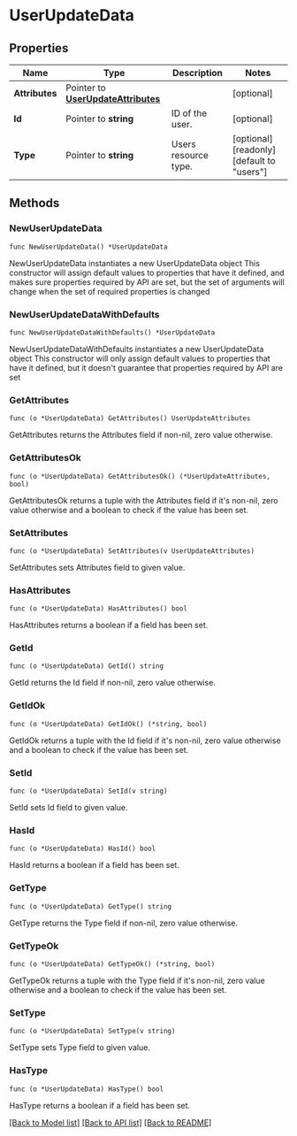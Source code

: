 # UserUpdateData

## Properties

Name | Type | Description | Notes
------------ | ------------- | ------------- | -------------
**Attributes** | Pointer to [**UserUpdateAttributes**](UserUpdateAttributes.md) |  | [optional] 
**Id** | Pointer to **string** | ID of the user. | [optional] 
**Type** | Pointer to **string** | Users resource type. | [optional] [readonly] [default to "users"]

## Methods

### NewUserUpdateData

`func NewUserUpdateData() *UserUpdateData`

NewUserUpdateData instantiates a new UserUpdateData object
This constructor will assign default values to properties that have it defined,
and makes sure properties required by API are set, but the set of arguments
will change when the set of required properties is changed

### NewUserUpdateDataWithDefaults

`func NewUserUpdateDataWithDefaults() *UserUpdateData`

NewUserUpdateDataWithDefaults instantiates a new UserUpdateData object
This constructor will only assign default values to properties that have it defined,
but it doesn't guarantee that properties required by API are set

### GetAttributes

`func (o *UserUpdateData) GetAttributes() UserUpdateAttributes`

GetAttributes returns the Attributes field if non-nil, zero value otherwise.

### GetAttributesOk

`func (o *UserUpdateData) GetAttributesOk() (*UserUpdateAttributes, bool)`

GetAttributesOk returns a tuple with the Attributes field if it's non-nil, zero value otherwise
and a boolean to check if the value has been set.

### SetAttributes

`func (o *UserUpdateData) SetAttributes(v UserUpdateAttributes)`

SetAttributes sets Attributes field to given value.

### HasAttributes

`func (o *UserUpdateData) HasAttributes() bool`

HasAttributes returns a boolean if a field has been set.

### GetId

`func (o *UserUpdateData) GetId() string`

GetId returns the Id field if non-nil, zero value otherwise.

### GetIdOk

`func (o *UserUpdateData) GetIdOk() (*string, bool)`

GetIdOk returns a tuple with the Id field if it's non-nil, zero value otherwise
and a boolean to check if the value has been set.

### SetId

`func (o *UserUpdateData) SetId(v string)`

SetId sets Id field to given value.

### HasId

`func (o *UserUpdateData) HasId() bool`

HasId returns a boolean if a field has been set.

### GetType

`func (o *UserUpdateData) GetType() string`

GetType returns the Type field if non-nil, zero value otherwise.

### GetTypeOk

`func (o *UserUpdateData) GetTypeOk() (*string, bool)`

GetTypeOk returns a tuple with the Type field if it's non-nil, zero value otherwise
and a boolean to check if the value has been set.

### SetType

`func (o *UserUpdateData) SetType(v string)`

SetType sets Type field to given value.

### HasType

`func (o *UserUpdateData) HasType() bool`

HasType returns a boolean if a field has been set.


[[Back to Model list]](../README.md#documentation-for-models) [[Back to API list]](../README.md#documentation-for-api-endpoints) [[Back to README]](../README.md)


